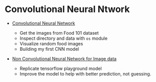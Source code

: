 # Convolutional Neural Ntwork

- <a href="./01 - CNN.ipynb">Convolutional Neural Network</a> 
    - Get the images from Food 101 dataset
    - Inspect directory and data with `os` module
    - Visualize random food images
    - Building my first CNN model

- <a href="./02 - Non CNN for Image.ipynb">Non Convolutional Neural Network for Image data </a> 
    - Replicate tensorflow playground model
    - Improve the model to help with better prediction, not guessing.